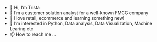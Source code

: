 - 👋 Hi, I’m Trista
- 🌱 I’m a customer solution analyst for a well-known FMCG company
- 💞️ I love retail, ecommerce and learning something new!
- 👀 I’m interested in Python, Data analysis, Data Visualization, Machine Learing etc
- 📫 How to reach me ...

<!---
tristating/tristating is a ✨ special ✨ repository because its `README.md` (this file) appears on your GitHub profile.
You can click the Preview link to take a look at your changes.
--->
